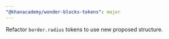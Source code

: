 ```yaml
---
"@khanacademy/wonder-blocks-tokens": major
---
```


Refactor `border.radius` tokens to use new proposed structure.
